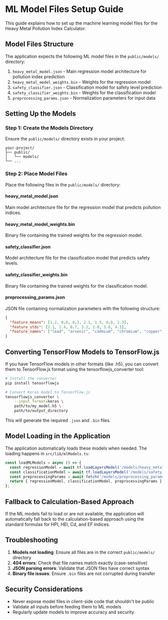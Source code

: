 # ML Model Files Setup Guide

This guide explains how to set up the machine learning model files for the Heavy Metal Pollution Index Calculator.

## Model Files Structure

The application expects the following ML model files in the `public/models/` directory:

1. `heavy_metal_model.json` - Main regression model architecture for pollution index prediction
2. `heavy_metal_model_weights.bin` - Weights for the regression model
3. `safety_classifier.json` - Classification model for safety level prediction
4. `safety_classifier_weights.bin` - Weights for the classification model
5. `preprocessing_params.json` - Normalization parameters for input data

## Setting Up the Models

### Step 1: Create the Models Directory

Ensure the `public/models/` directory exists in your project:

```
your-project/
├── public/
│   └── models/
└── ...
```

### Step 2: Place Model Files

Place the following files in the `public/models/` directory:

#### heavy_metal_model.json
Main model architecture file for the regression model that predicts pollution indices.

#### heavy_metal_model_weights.bin
Binary file containing the trained weights for the regression model.

#### safety_classifier.json
Model architecture file for the classification model that predicts safety levels.

#### safety_classifier_weights.bin
Binary file containing the trained weights for the classification model.

#### preprocessing_params.json
JSON file containing normalization parameters with the following structure:

```json
{
  "feature_means": [1.2, 0.8, 0.3, 2.1, 1.5, 0.9, 2.3],
  "feature_stds": [2.1, 1.4, 0.7, 3.2, 2.8, 1.6, 4.1],
  "feature_names": ["lead", "arsenic", "cadmium", "chromium", "copper", "iron", "zinc"]
}
```

## Converting TensorFlow Models to TensorFlow.js

If you have TensorFlow models in other formats (like .h5), you can convert them to TensorFlow.js format using the tensorflowjs_converter tool:

```bash
# Install the converter
pip install tensorflowjs

# Convert Keras model to TensorFlow.js
tensorflowjs_converter \
    --input_format=keras \
    path/to/my_model.h5 \
    path/to/output_directory
```

This will generate the required `.json` and `.bin` files.

## Model Loading in the Application

The application automatically loads these models when needed. The loading happens in `src/lib/mlModels.ts`:

```javascript
const loadMLModels = async () => {
  const regressionModel = await tf.loadLayersModel('/models/heavy_metal_model.json');
  const classificationModel = await tf.loadLayersModel('/models/safety_classifier.json');
  const preprocessingParams = await fetch('/models/preprocessing_params.json').then(res => res.json());
  return { regressionModel, classificationModel, preprocessingParams };
};
```

## Fallback to Calculation-Based Approach

If the ML models fail to load or are not available, the application will automatically fall back to the calculation-based approach using the standard formulas for HPI, HEI, Cd, and EF indices.

## Troubleshooting

1. **Models not loading**: Ensure all files are in the correct `public/models/` directory
2. **404 errors**: Check that file names match exactly (case-sensitive)
3. **JSON parsing errors**: Validate that JSON files have correct syntax
4. **Binary file issues**: Ensure `.bin` files are not corrupted during transfer

## Security Considerations

- Never expose model files in client-side code that shouldn't be public
- Validate all inputs before feeding them to ML models
- Regularly update models to improve accuracy and security
